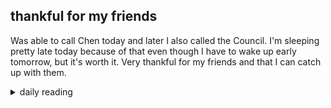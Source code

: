 ## thankful for my friends

Was able to call Chen today and later I also called the Council. I'm sleeping pretty late today because of that even though I have to wake up early tomorrow, but it's worth it. Very thankful for my friends and that I can catch up with them.

<details markdown="1">
<summary>daily reading</summary>

| {{ page.date | date: "%B %-d, %Y" }} |
| :-------------: |
| [Gen. 24; Matt. 23; Neh. 13; Acts 23]({% link _Bible/Bible-year-2.md %}) |
| [WSC 1-3]({% link _wsc/wsc-month-1.md %}) |
| [The Athanasian Creed](https://threeforms.org/the-athanasian-creed/) |

</details>